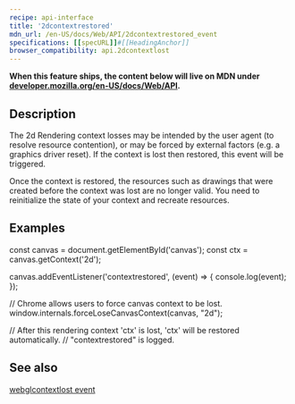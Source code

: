 ```yaml
---
recipe: api-interface
title: '2dcontextrestored'
mdn_url: /en-US/docs/Web/API/2dcontextrestored_event
specifications: [[specURL]]#[[HeadingAnchor]]
browser_compatibility: api.2dcontextlost
---
```


**When this feature ships, the content below will live on MDN under
[developer.mozilla.org/en-US/docs/Web/API](https://developer.mozilla.org/en-US/docs/Web/API).**

## Description

The 2d Rendering context losses may be intended by the user agent (to resolve
resource contention), or may be forced by external factors (e.g. a graphics
driver reset). If the context is lost then restored, this event will be triggered.  

Once the context is restored, the resources such as drawings that were created before
the context was lost are no longer valid. You need to reinitialize the state of your 
context and recreate resources.

## Examples

const canvas = document.getElementById('canvas');
const ctx = canvas.getContext('2d');

canvas.addEventListener('contextrestored', (event) => {
  console.log(event);
});

// Chrome allows users to force canvas context to be lost.
window.internals.forceLoseCanvasContext(canvas, "2d");

// After this rendering context 'ctx' is lost, 'ctx' will be restored automatically.
// "contextrestored" is logged.

## See also
[webglcontextlost event](https://developer.mozilla.org/en-US/docs/Web/API/HTMLCanvasElement/webglcontextrestored_event)

